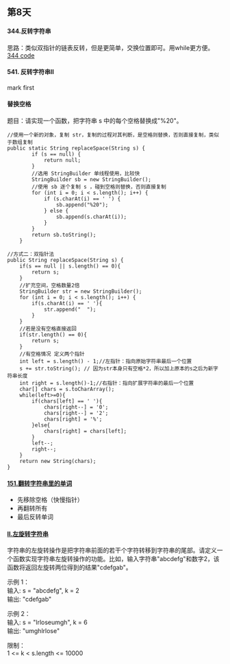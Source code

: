 ## 第8天

#### 344.反转字符串
思路：类似双指针的链表反转，但是更简单，交换位置即可。用while更方便。  
[344 code](https://leetcode.com/problems/reverse-string/submissions/881069072/)

#### 541. 反转字符串II  
mark first

#### 替换空格
题目：请实现一个函数，把字符串 s 中的每个空格替换成"%20"。  
```
//使用一个新的对象，复制 str，复制的过程对其判断，是空格则替换，否则直接复制，类似于数组复制
public static String replaceSpace(String s) {
        if (s == null) {
            return null;
        }
        //选用 StringBuilder 单线程使用，比较快
        StringBuilder sb = new StringBuilder();
        //使用 sb 逐个复制 s ，碰到空格则替换，否则直接复制
        for (int i = 0; i < s.length(); i++) {
            if (s.charAt(i) == ' ') {
                sb.append("%20");
            } else {
                sb.append(s.charAt(i));
            }
        }
        return sb.toString();
    }

//方式二：双指针法
public String replaceSpace(String s) {
    if(s == null || s.length() == 0){
        return s;
    }
    //扩充空间，空格数量2倍
    StringBuilder str = new StringBuilder();
    for (int i = 0; i < s.length(); i++) {
        if(s.charAt(i) == ' '){
            str.append("  ");
        }
    }
    //若是没有空格直接返回
    if(str.length() == 0){
        return s;
    }
    //有空格情况 定义两个指针
    int left = s.length() - 1;//左指针：指向原始字符串最后一个位置
    s += str.toString(); // 因为str本身只有空格*2，所以加上原本的s之后为新字符串长度
    int right = s.length()-1;//右指针：指向扩展字符串的最后一个位置
    char[] chars = s.toCharArray();
    while(left>=0){
        if(chars[left] == ' '){
            chars[right--] = '0';
            chars[right--] = '2';
            chars[right] = '%';
        }else{
            chars[right] = chars[left];
        }
        left--;
        right--;
    }
    return new String(chars);
}
```

####  [151.翻转字符串里的单词](https://programmercarl.com/0151.%E7%BF%BB%E8%BD%AC%E5%AD%97%E7%AC%A6%E4%B8%B2%E9%87%8C%E7%9A%84%E5%8D%95%E8%AF%8D.html#%E5%85%B6%E4%BB%96%E8%AF%AD%E8%A8%80%E7%89%88%E6%9C%AC)
-  先移除空格（快慢指针）
-  再翻转所有
-  最后反转单词

####  [II.左旋转字符串](https://programmercarl.com/%E5%89%91%E6%8C%87Offer58-II.%E5%B7%A6%E6%97%8B%E8%BD%AC%E5%AD%97%E7%AC%A6%E4%B8%B2.html)
字符串的左旋转操作是把字符串前面的若干个字符转移到字符串的尾部。请定义一个函数实现字符串左旋转操作的功能。比如，输入字符串"abcdefg"和数字2，该函数将返回左旋转两位得到的结果"cdefgab"。  

示例 1：  
输入: s = "abcdefg", k = 2  
输出: "cdefgab"  

示例 2：  
输入: s = "lrloseumgh", k = 6  
输出: "umghlrlose"  

限制：  
1 <= k < s.length <= 10000  
